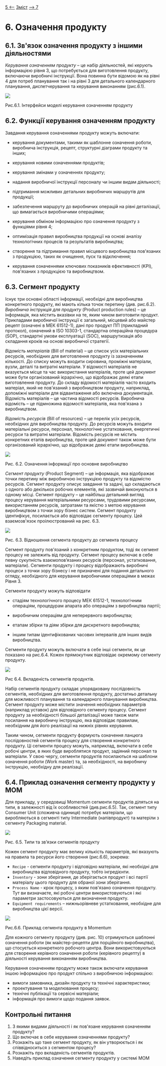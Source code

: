 [5 <--](5.md)   [Зміст](README.md)    [--> 7](7.md)

# 6. Означення продукту

## 6.1. Зв'язок означення продукту з іншими діяльностями

*Керування означенням продукту* – це набір діяльностей, які керують інформацією рівня 3, що потребується для виготовлення продукту, включаючи виробничі інструкції. Вона повинна бути відомою як на рівні 4 для потреб планування так і на рівні 3 для детального календарного планування, диспетчерування та керування виконанням (рис.6.1). 

![](media/10.png)                               

Рис.6.1. Інтерфейси моделі керування означенням продукту

## 6.2. Функції керування означенням продукту 

Завдання керування означеннями продукту можуть включати:

- керування документами, такими як шаблонне означення роботи, виробнича інструкція, рецепт, структурні діаграми продукту та інших;

- керування новими означеннями продуктів;

- керування змінами у означеннях продукту;

- надання виробничої інструкції персоналу чи іншим видам діяльності;

- підтримання можливих детальних виробничих маршрутів для продукції;

- забезпечення маршруту до виробничих операцій на рівні деталізації, що вимагається
   виробничими операціями;
   
- керування обміном інформацією про означення продукту з функціями рівня 4;

- оптимізація правил виробництва продукції на основі аналізу технологічних процесів та результатів виробництва;

- створення та підтримання правил місцевого виробництва пов'язаних з продукцією, таких як очищення, пуск та відключення;

- керування означеннями ключових показників ефективності (KPI), пов'язаних з продукцією та виробництвом.

## 6.3. Сегмент продукту 

Існує три основні області інформації, необхідні для виробництва конкретного продукту, які мають кілька точок перетину (див. рис.6.2). *Виробнича інструкція для продукту* (Product production rules) – це інформація, яка містить вказівки на те, яким чином виготовити продукт. Прикладами виробничої інструкції є загальний, місцевий або майстер рецепт (означені в МЕК 61512-1), дані про продукт ПП (прикладний протокол), означений в ISO 10303-1, стандартна операційна процедура (SOP), стандартні умови експлуатації (SOC), маршрутизація або складання кроків на основі виробничої стратегії. 

*Відомість матеріалів* (Bill of material) – це список усіх матеріальних ресурсів, необхідних для виготовлення продукту із зазначенням кількості. До списку можуть входити сировина, проміжні матеріали, вузли, деталі та витратні матеріали. У відомості матеріалів не вказується місце та час використання матеріалів, проте цей документ може бути організований ієрархічно, що відображає деякі етапи виготовлення продукту. До складу відомості матеріалів часто входить матеріал, який не пов'язаний з виробництвом продукту, наприклад, допоміжні матеріали для відвантаження або включена документація. Відомість матеріалів – це частина відомості ресурсів. Виробнича відомість – це підмножина відомості матеріалів, яка пов'язана з виробництвом. 

*Відомість ресурсів* (Bill of resources) – це перелік усіх ресурсів, необхідних для виробництва продукту. До ресурсів можуть входити матеріальні ресурси, персонал, технологічне устатковання, енергетичні ресурси та витратні матеріали. Відомість ресурсів не містить конкретних етапів виробництва, проте цей документ також може бути організований ієрархічно, що відображає деякі етапи виробництва.

![](media/11.png) 

Рис. 6.2. Означення інформації про основне виробництво

*Сегмент продукту* (Product Segment) – це інформація, яка відображає точки перетину між виробничою інструкцією продукту та відомістю ресурсів. Сегмент продукту описує завдання та задачі, що складаються з одного або декількох робочих елементів, які зазвичай виконуються в одному місці. Сегмент продукту – це найбільш детальний вигляд процесу керування матеріальними ресурсами, трудовими ресурсами, використанням ресурсів, затратами та якістю з метою керування виробництвом з точки зору бізнес систем. Сегмент продукту ідентифікує, посилається або відповідає сегменту процесу. Цей взаємозв'язок проілюстрований на рис. 6.3.

![](media/12.png)  

Рис. 6.3. Відношення сегмента продукту до сегмента процесу

Сегмент продукту пов'язаний з конкретним продуктом, тоді як сегмент процесу не залежить від продукту. Сегмент процесу включає в себе певну сукупність взаємопов’язаних ресурсів (персонал, устатковання, матеріали). Сегменти продукту і процесу відображають виробничі процеси з точки зору бізнесу і не призначені для подання детального огляду, необхідного для керування виробничими операціями в межах Рівня 3.

Сегменти продукту можуть відповідати

- стадіям технологічного процесу МЕК 61512-1, технологічним операціям, процедурам апарата або операціям з виробництва партії;

- виробничим операціям для неперервного виробництва;

- етапам збірки та діям збірки для дискретного виробництва;

- іншим типам ідентифікованих часових інтервалів для інших видів виробництва.


Сегменти продукту можуть включати в себе інші сегменти, як це показано на рис.6.4. Кожен прямокутник відповідає окремому сегменту продукту.

![](media/13.png) 

Рис 6.4. Вкладеність сегментів продуктів.

Набір сегментів продукту складає упорядковану послідовність сегментів, необхідних для виготовлення продукту, достатньо детальну для можливості планування та календарного планування виробництва. Сегмент продукту може містити значення необхідних параметрів (наприклад уставок) для відповідного сегменту процесу. Сегмент продукту за необхідності більшої деталізації може також мати посилання на виробничу інструкцію, яка відповідає правилам, необхідним для його реалізації на нижніх рівнях керування. 

Таким чином, сегменти продукту формують означення ланцюга послідовностей сегментів процесу для створення конкретного продукту. Ці сегменти процесу можуть, наприклад, включати в себе робочі центри, в яких буде вироблятися продукт, задіяний персонал та матеріали. У свою чергу, сегменти продуктів посилаються на шаблони означення роботи (Work master) та, за необхідності, на виробничу інструкцію, необхідну для реалізації.  

## 6.4. Приклад означення сегменту продукту у MOM

Для прикладу, у середовищі Momentum сегменти продуктів діляться на типи, в залежності від їх особливостей (див.рис.6.5). Так, сегмент типу Consumer Unit (споживча одиниця) потребує матеріали, що виробляються в сегменті типу Intermediate (напівпродукт) та матеріли з сегменту Packaging material. 

![](media/14.png) 

Рис. 6.5. Типи та зв’язки сегментів продукту

Кожен сегмент продукту має велику кількість параметрів, які вказують на правила та ресурси його створення (рис.6.6), зокрема:

- `Recipe` - сегменти продукту і відповідно матеріали, які необхідні для виробництва відповідного продукту, тобто інгредієнти.
- `Inventory` - зони зберігання, де зберігається продукт і всі партії матеріалу цього продукту для обраної зони зберігання.
- `Process Name` - крок процесу, з яким пов'язано означення продукту. Тут ви визначаєте, які робочі центри використовуються і які параметри застосовуються для визначення продукту.
- `Equipment requirements` – нижньорівневе устатковання, необхідне для виробництва цієї версії.

 ![](media/15.png)

Рис.6.6. Приклад сегмента продукту в Momentum

Для кожного сегменту продукту (див. рис. 10) отримуються шаблонні означення роботи (як майстер-рецепти для порційного виробництва), що стосується конкретного робочого центра. Вони використовуються для створення керівного означення роботи (керівного рецепту) в діяльності керування виконанням виробництва. 

Керування означенням продукту може також включати керування іншою інформацією про продукт спільно з виробничою інформацією:

- вимоги замовника, дизайн продукту та технічні характеристики;
- проектування та моделювання процесу;
- технічні публікації та сервісні матеріали;
- інформація про вимоги щодо подання заявок.

## Контрольні питання

1. З якими видами діяльності і як пов'язане керування означенням продукту?
2. Що включає в себе керування означеннями продукту?
3. Розкажіть що таке сегмент продукту, як він утворюється і як співвідноситься з сегментом процесу?
4. Розкажіть про вкладеність сегментів продуктів.
5. Наведіть приклад означення сегменту продукту у системі MOM
